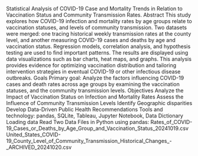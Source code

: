 Statistical Analysis of COVID-19 Case and Mortality Trends in Relation to Vaccination Status and Community Transmission Rates.
Abstract
This study explores how COVID-19 infection and mortality rates by age groups relate to vaccination statuses, and levels of community transmission. Two datasets were merged: one tracing historical weekly transmission rates at the county level, and another measuring COVID-19 cases and deaths by age and vaccination status. Regression models, correlation analysis, and hypothesis testing are used to find important patterns. The results are displayed using data visualizations such as bar charts, heat maps, and graphs. This analysis provides evidence for optimizing vaccination distribution and tailoring intervention strategies in eventual COVID-19 or other infectious disease outbreaks.
Goals
Primary goal:  Analyze the factors influencing COVID-19 cases and death rates across age groups by examining the vaccination statuses, and the community transmission levels. 
Objectives
Analyze the Impact of Vaccination Status on Infection and Mortality Rates
Assess the Influence of Community Transmission Levels
Identify Geographic disparities
Develop Data-Driven Public Health Recommendations
Tools and technology: pandas, SQLite, Tableau, Jupyter Notebook, Data Dictionary
Loading data
Read Two Data Files in Python using pandas:
Rates_of_COVID-19_Cases_or_Deaths_by_Age_Group_and_Vaccination_Status_20241019.csv
United_States_COVID-19_County_Level_of_Community_Transmission_Historical_Changes_-_ARCHIVED_20241020.csv
